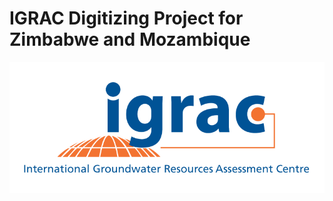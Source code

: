 # IGRAC Digitizing Project for Zimbabwe and Mozambique

![LOGO](../assets/IGRAC_logo_background.png)
